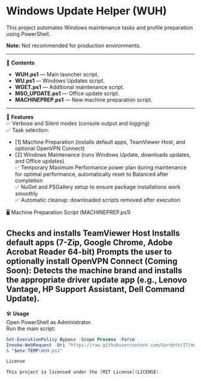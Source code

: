 # Windows Update Helper (WUH)

This project automates Windows maintenance tasks and profile preparation using PowerShell.

**Note:** Not recommended for production environments.

---

📂 **Contents**  
- **WUH.ps1** — Main launcher script.  
- **WU.ps1** — Windows Updates script.  
- **WGET.ps1** — Additional maintenance script.  
- **MSO_UPDATE.ps1** — Office update script.  
- **MACHINEPREP.ps1** — New machine preparation script.  

---

🚀 **Features**  
✅ Verbose and Silent modes (console output and logging)  
✅ Task selection:  
  - [1] Machine Preparation (installs default apps, TeamViewer Host, and optional OpenVPN Connect)  
  - [2] Windows Maintenance (runs Windows Update, downloads updates, and Office updates)  
✅ Temporary Maximum Performance power plan during maintenance for optimal performance, automatically reset to Balanced after completion  
✅ NuGet and PSGallery setup to ensure package installations work smoothly  
✅ Automatic cleanup: downloaded scripts removed after execution

🖥️ Machine Preparation Script (MACHINEPREP.ps1)

Checks and installs TeamViewer Host
Installs default apps (7-Zip, Google Chrome, Adobe Acrobat Reader 64-bit)
Prompts the user to optionally install OpenVPN Connect
(Coming Soon): Detects the machine brand and installs the appropriate driver update app (e.g., Lenovo Vantage, HP Support Assistant, Dell Command Update).
---

🛠️ **Usage**  
Open PowerShell as Administrator.  
Run the main script:  

```powershell
Set-ExecutionPolicy Bypass -Scope Process -Force
Invoke-WebRequest -Uri "https://raw.githubusercontent.com/Gordeth/IT/main/WUH.ps1" -OutFile "$env:TEMP\WUH.ps1"
& "$env:TEMP\WUH.ps1"

License

This project is licensed under the [MIT License](LICENSE).
